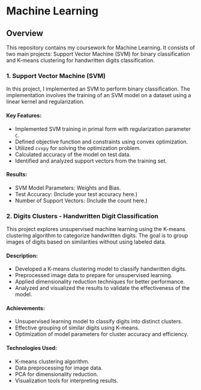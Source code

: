 # Machine Learning

## Overview
This repository contains my coursework for Machine Learning. It consists of two main projects: Support Vector Machine (SVM) for binary classification and K-means clustering for handwritten digits classification.

### 1. Support Vector Machine (SVM)
In this project, I implemented an SVM to perform binary classification. The implementation involves the training of an SVM model on a dataset using a linear kernel and regularization.

#### Key Features:
- Implemented SVM training in primal form with regularization parameter `C`.
- Defined objective function and constraints using convex optimization.
- Utilized `cvxpy` for solving the optimization problem.
- Calculated accuracy of the model on test data.
- Identified and analyzed support vectors from the training set.

#### Results:
- SVM Model Parameters: Weights and Bias.
- Test Accuracy: (Include your test accuracy here.)
- Number of Support Vectors: (Include the count here.)

### 2. Digits Clusters - Handwritten Digit Classification
This project explores unsupervised machine learning using the K-means clustering algorithm to categorize handwritten digits. The goal is to group images of digits based on similarities without using labeled data.

#### Description:
- Developed a K-means clustering model to classify handwritten digits.
- Preprocessed image data to prepare for unsupervised learning.
- Applied dimensionality reduction techniques for better performance.
- Analyzed and visualized the results to validate the effectiveness of the model.

#### Achievements:
- Unsupervised learning model to classify digits into distinct clusters.
- Effective grouping of similar digits using K-means.
- Optimization of model parameters for cluster accuracy and efficiency.

#### Technologies Used:
- K-means clustering algorithm.
- Data preprocessing for image data.
- PCA for dimensionality reduction.
- Visualization tools for interpreting results.
